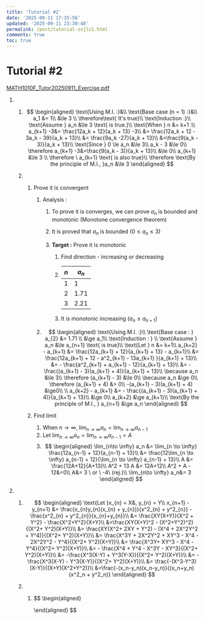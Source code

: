 ```yaml
---
title: 'Tutorial #2'
date: '2025-09-11 17:35:56'
updated: '2025-09-11 23:30:48'
permalink: /post/tutorial-zvjlv1.html
comments: true
toc: true
---
```




# Tutorial #2

[MATH1010F_Tutor20250911_Exercise.pdf](assets/MATH1010F_Tutor20250911_Exercise-20250911174310-u4ene0w.pdf)

1. ‍

    1. $$
        \begin{aligned}
        \text{Using M.I. :}&\\
        \text{Base case (n = 1) :}&\\
        a_1 &= 1\\
        &\le 3 \\
        \therefore\text{ It's true}\\
        \text{Induction :}\\
        \text{Assume } a_n &\le 3 \text{ is true.}\\
        \text{When } n &= k+1 :\\
        a_{k+1}  -3&= \frac{12a_k + 12}{a_k + 13} -3\\
        &= \frac{12a_k + 12 - 3a_k - 39}{a_k + 13}\\
        &= \frac{9a_k -27}{a_k + 13}\\
        &=\frac{9(a_k - 3)}{a_k + 13}\\
        \text{Since } 0 \le a_n &\le 3\\
        a_k - 3 &\le 0\\
        \therefore a_{k+1}  -3&=\frac{9(a_k - 3)}{a_k + 13}\\
        &\le 0\\
        a_{k+1} &\le 3 \\
        \therefore \ a_{k+1} \text{ is also true}\\
        \therefore \text{By the principle of M.I.,  }a_n &\le 3
        \end{aligned}
        $$
    2. ‍

        1. Prove it is convergent

            1. Analysis :

                1. To prove it is converges, we can prove $a_n$ is bounded and monotonic (Monotone convergence theorem)
                2. It is proved that $a_n$ is bounded ($0 \le a_n \le 3$)
                3. **Target :**  Prove it is monotonic

                    1. Find direction - increasing or decreasing
                    2. |$n$​|$a_n$​|
                        | ----| ------|
                        |1|1|
                        |2|1.71|
                        |3|2.21|
                    3. It is monotonic increasing ($a_n \le a_{n+1}$)
            2. $$
                \begin{aligned}
                \text{Using M.I. :}\\
                \text{Base case : } a_{2} &= 1.71 \\
                &\ge a_1\\
                \text{Induction : } \\
                \text{Assume } a_n &\le  a_{n+1} \text{ is true}\\
                \text{Let } n &=  k+1\\
                a_{k+2} - a_{k+1} &= \frac{12a_{k+1} + 12}{a_{k+1} + 13} - a_{k+1}\\
                &= \frac{12a_{k+1} + 12  - a^2_{k+1} - 13a_{k+1} }{a_{k+1} + 13}\\
                &= - \frac{a^2_{k+1} + a_{k+1} - 12}{a_{k+1} + 13}\\
                &= - \frac{(a_{k+1} - 3)(a_{k+1} + 4)}{a_{k+1} + 13}\\
                \because a_n &\le 3\\
                \therefore (a_{k+1} - 3) &\le 0\\
                \because a_n &\ge 0\\
                \therefore (a_{k+1} + 4) &> 0\\
                -(a_{k+1} - 3)(a_{k+1} + 4) &\ge0\\
                \\
                a_{k+2} - a_{k+1} &= - \frac{(a_{k+1} - 3)(a_{k+1} + 4)}{a_{k+1} + 13}\\
                &\ge 0\\
                a_{k+2} &\ge a_{k+1}\\
                \text{By the principle of M.I., } a_{n+1} &\ge a_n
                \end{aligned}
                $$
        2. Find limit

            1. When $n \to \infty$, $\lim_{n\to \infty} a_n = \lim_{n\to \infty} a_{n-1}$
            2. Let $\lim_{n\to \infty} a_n = \lim_{n\to \infty} a_{n-1} = A$
            3. $$
                \begin{aligned}
                \lim_{n\to \infty} a_n &= \lim_{n \to \infty} \frac{12a_{n-1} + 12}{a_{n-1} + 13}\\
                &= \frac{12\lim_{n \to \infty} a_{n-1} + 12}{\lim_{n \to \infty} a_{n-1} + 13}\\
                A &= \frac{12A+12}{A+13}\\
                A^2 + 13 A &= 12A+12\\
                A^2 + A - 12&=0\\
                A&= 3 \ or \ -4\ (rej.)\\
                \lim_{n\to \infty} a_n&=  3
                \end{aligned}
                $$

2. ‍

    1. $$
        \begin{aligned}
        \text{Let }x_{n} = X&, y_{n} = Y\\
        x_{n+1} - y_{n+1} &= \frac{x_{n}y_{n}(x_{n} + y_{n})}{x^2_{n} + y^2_{n}} - \frac{x^2_{n} + y^2_{n}}{x_{n}+y_{n}}\\
        &= \frac{XY(X+Y)}{X^2 + Y^2} - \frac{X^2+Y^2}{X+Y}\\
        &=\frac{XY(X+Y)^2 - (X^2+Y^2)^2}{(X^2+ Y^2)(X+Y)}\\
        &= \frac{XY(X^2+ 2XY + Y^2) - (X^4 + 2X^2Y^2 + Y^4)}{(X^2+ Y^2)(X+Y)}\\
        &= \frac{X^3Y + 2X^2Y^2 + XY^3 - X^4 - 2X^2Y^2 - Y^4}{(X^2+ Y^2)(X+Y)}\\
        &= \frac{X^3Y+ XY^3 - X^4 - Y^4}{(X^2+ Y^2)(X+Y)}\\
        &= - \frac{X^4 + Y^4 - X^3Y - XY^3}{(X^2+ Y^2)(X+Y)}\\
        &= -\frac{X^3(X-Y) + Y^3(Y-X)}{(X^2+ Y^2)(X+Y)}\\
        &= -\frac{X^3(X-Y) - Y^3(X-Y)}{(X^2+ Y^2)(X+Y)}\\
        &= \frac{-(X^3-Y^3)(X-Y)}{(X+Y)(X^2+Y^2)}\\
        &=\frac{-(x_n-y_n)(x_n-y_n)}{(x_n+y_n)(x^2_n + y^2_n)}
        \end{aligned}
        $$
    2. ‍

        1. $$
            \begin{aligned}

            \end{aligned}
            $$

‍
